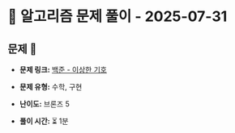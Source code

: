 # 📝 알고리즘 문제 풀이 - 2025-07-31

## 문제 📖

- **문제 링크:** [백준 - 이상한 기호](https://www.acmicpc.net/problem/15964)

- **문제 유형:** 수학, 구현

- **난이도:** 브론즈 5

- **풀이 시간:** ⏳ 1분
